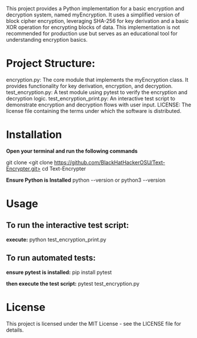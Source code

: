 This project provides a Python implementation for a basic encryption and decryption system, named myEncryption. It uses a simplified version of block cipher encryption, leveraging SHA-256 for key derivation and a basic XOR operation for encrypting blocks of data. This implementation is not recommended for production use but serves as an educational tool for understanding encryption basics.


# Project Structure:
encryption.py: The core module that implements the myEncryption class. It provides functionality for key derivation, encryption, and decryption.
test_encryption.py: A test module using pytest to verify the encryption and decryption logic.
test_encryption_print.py: An interactive test script to demonstrate encryption and decryption flows with user input.
LICENSE: The license file containing the terms under which the software is distributed.

# Installation

**Open your terminal and run the following commands** 

git clone <git clone https://github.com/BlackHatHackerOSU/Text-Encrypter.git>
cd Text-Encrypter

**Ensure Python is Installed**
python --version
or
python3 --version

# Usage

## To run the interactive test script:
**execute:**
python test_encryption_print.py

## To run automated tests:
**ensure pytest is installed:**
pip install pytest

**then execute the test script:**
pytest test_encryption.py

# License
This project is licensed under the MIT License - see the LICENSE file for details.
